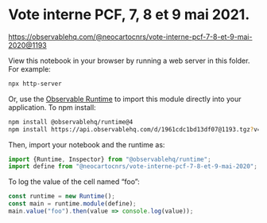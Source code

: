 # Vote interne PCF, 7, 8 et 9 mai 2021.

https://observablehq.com/@neocartocnrs/vote-interne-pcf-7-8-et-9-mai-2020@1193

View this notebook in your browser by running a web server in this folder. For
example:

~~~sh
npx http-server
~~~

Or, use the [Observable Runtime](https://github.com/observablehq/runtime) to
import this module directly into your application. To npm install:

~~~sh
npm install @observablehq/runtime@4
npm install https://api.observablehq.com/d/1961cdc1bd13df07@1193.tgz?v=3
~~~

Then, import your notebook and the runtime as:

~~~js
import {Runtime, Inspector} from "@observablehq/runtime";
import define from "@neocartocnrs/vote-interne-pcf-7-8-et-9-mai-2020";
~~~

To log the value of the cell named “foo”:

~~~js
const runtime = new Runtime();
const main = runtime.module(define);
main.value("foo").then(value => console.log(value));
~~~

